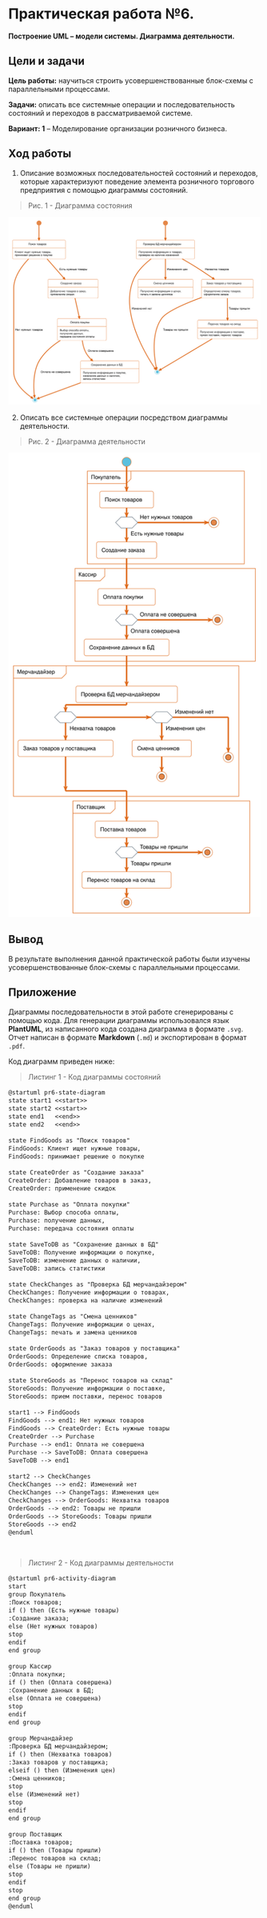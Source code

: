 # Практическая работа №6.
**Построение UML – модели системы. Диаграмма деятельности.**

## Цели и задачи

**Цель работы:**
научиться строить усовершенствованные блок-схемы с параллельными процессами.

**Задачи:**
описать все системные операции и последовательность состояний и переходов в рассматриваемой системе.

**Вариант: 1**
– Моделирование организации розничного бизнеса.

## Ход работы
1. Описание возможных последовательностей состояний и переходов, которые характеризуют поведение элемента розничного торгового предприятия с помощью диаграммы состояний.

> Рис. 1 - Диаграмма состояния

![state diag](../images/pr6-state-diagram-online.svg)

2. Описать все системные операции посредством диаграммы деятельности.

> Рис. 2 - Диаграмма деятельности

![activity diag](../images/pr6-activity-diagram-online.svg)

## Вывод
В результате выполнения данной практической работы были изучены усовершенствованные блок-схемы с параллельными процессами.

## Приложение
Диаграммы последовательности в этой работе сгенерированы с помощью кода.
Для генерации диаграммы использовался язык **PlantUML**, из написанного кода создана диаграмма в формате `.svg`.
Отчет написан в формате **Markdown** (`.md`) и экспортирован в формат `.pdf`.

Код диаграмм приведен ниже:
> Листинг 1 - Код диаграммы состояний

```plantuml
@startuml pr6-state-diagram
state start1 <<start>>
state start2 <<start>>
state end1   <<end>>
state end2   <<end>>

state FindGoods as "Поиск товаров"
FindGoods: Клиент ищет нужные товары,
FindGoods: принимает решение о покупке 

state CreateOrder as "Создание заказа"
CreateOrder: Добавление товаров в заказ,
CreateOrder: применение скидок

state Purchase as "Оплата покупки"
Purchase: Выбор способа оплаты,
Purchase: получение данных,
Purchase: передача состояния оплаты

state SaveToDB as "Сохранение данных в БД"
SaveToDB: Получение информации о покупке,
SaveToDB: изменение данных о наличии,
SaveToDB: запись статистики

state CheckChanges as "Проверка БД мерчандайзером"
CheckChanges: Получение информации о товарах,
CheckChanges: проверка на наличие изменений

state ChangeTags as "Смена ценников"
ChangeTags: Получение информации о ценах,
ChangeTags: печать и замена ценников

state OrderGoods as "Заказ товаров у поставщика"
OrderGoods: Определение списка товаров,
OrderGoods: оформление заказа

state StoreGoods as "Перенос товаров на склад"
StoreGoods: Получение информации о поставке,
StoreGoods: прием поставки, перенос товаров

start1 --> FindGoods
FindGoods --> end1: Нет нужных товаров
FindGoods --> CreateOrder: Есть нужные товары
CreateOrder --> Purchase
Purchase --> end1: Оплата не совершена
Purchase --> SaveToDB: Оплата совершена
SaveToDB --> end1

start2 --> CheckChanges
CheckChanges --> end2: Изменений нет
CheckChanges --> ChangeTags: Изменения цен
CheckChanges --> OrderGoods: Нехватка товаров
OrderGoods --> end2: Товары не пришли
OrderGoods --> StoreGoods: Товары пришли
StoreGoods --> end2
@enduml
```

<br>

> Листинг 2 - Код диаграммы деятельности

```plantuml
@startuml pr6-activity-diagram
start
group Покупатель
:Поиск товаров;
if () then (Есть нужные товары)
:Создание заказа;
else (Нет нужных товаров)
stop
endif
end group

group Кассир
:Оплата покупки;
if () then (Оплата совершена)
:Сохранение данных в БД;
else (Оплата не совершена)
stop
endif
end group

group Мерчандайзер
:Проверка БД мерчандайзером;
if () then (Нехватка товаров)
:Заказ товаров у поставщика;
elseif () then (Изменения цен)
:Смена ценников;
stop
else (Изменений нет)
stop
endif
end group

group Поставщик
:Поставка товаров;
if () then (Товары пришли)
:Перенос товаров на склад;
else (Товары не пришли)
stop
endif
stop
end group
@enduml
```